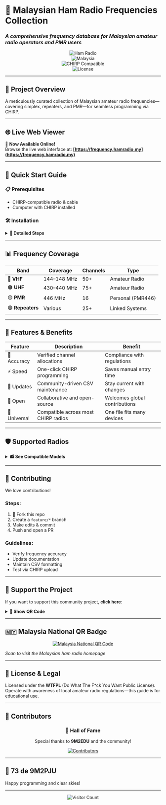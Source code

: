 # 📡 Malaysian Ham Radio Frequencies Collection  
### *A comprehensive frequency database for Malaysian amateur radio operators and PMR users*

<div align="center">

![Ham Radio](https://img.shields.io/badge/Ham%20Radio-9M2PJU-red?style=for-the-badge&logo=radio&logoColor=white)  
![Malaysia](https://img.shields.io/badge/Malaysia-🇲🇾-blue?style=for-the-badge)  
![CHIRP Compatible](https://img.shields.io/badge/CHIRP-Compatible-green?style=for-the-badge&logo=github&logoColor=white)  
![License](https://img.shields.io/badge/License-WTFPL-brightgreen?style=for-the-badge)

</div>

---

## 🎯 Project Overview

A meticulously curated collection of Malaysian amateur radio frequencies—covering simplex, repeaters, and PMR—for seamless programming via CHIRP.

---

## 🌐 Live Web Viewer

📡 **Now Available Online!**  
Browse the live web interface at: **[https://frequency.hamradio.my](https://frequency.hamradio.my)**

---

## 🚀 Quick Start Guide

### 📋 Prerequisites
- CHIRP-compatible radio & cable
- Computer with CHIRP installed

### 🛠 Installation

<details><summary><b>🔽 Detailed Steps</b></summary>

1. Clone or download CSV files:

   ```bash
   git clone https://github.com/9M2PJU/Malaysian-Ham-Radio-Frequencies.git
   ```

2. Install CHIRP from [chirp.danplanet.com](https://chirp.danplanet.com).

3. Connect and power on your radio via cable.

4. Use CHIRP to import CSV and then upload frequencies to your device.

</details>

---

## 📊 Frequency Coverage

<div align="center">

| **Band**       | **Coverage**   | **Channels** | **Type**           |
|----------------|----------------|--------------|--------------------|
| 🔴 **VHF**     | 144–148 MHz    | 50+          | Amateur Radio      |
| 🟠 **UHF**     | 430–440 MHz    | 75+          | Amateur Radio      |
| 🟡 **PMR**     | 446 MHz        | 16           | Personal (PMR446)  |
| 🟢 **Repeaters** | Various       | 25+          | Linked Systems     |

</div>

---

## 🎨 Features & Benefits

| Feature     | Description                           | Benefit                      |
|-------------|---------------------------------------|------------------------------|
| 🎯 Accuracy | Verified channel allocations          | Compliance with regulations  |
| ⚡ Speed    | One-click CHIRP programming           | Saves manual entry time     |
| 🔄 Updates  | Community-driven CSV maintenance      | Stay current with changes   |
| 🤝 Open     | Collaborative and open-source         | Welcomes global contributions |
| 📱 Universal| Compatible across most CHIRP radios   | One file fits many devices  |

---

## 🛡️ Supported Radios

<details><summary><b>📻 See Compatible Models</b></summary>

Including—but not limited to:
- Baofeng UV‑5R series
- Yaesu FT series
- Icom IC series
- Kenwood TH series
- Wouxun KG series

*Refer to the [CHIRP Supported Radios list](https://chirp.danplanet.com/projects/chirp/wiki/Supported_Radios)*

</details>

---

## 🤝 Contributing

We love contributions!

### Steps:
1. 🍴 Fork this repo  
2. Create a `feature/*` branch  
3. Make edits & commit  
4. Push and open a PR  

### Guidelines:
- Verify frequency accuracy  
- Update documentation  
- Maintain CSV formatting  
- Test via CHIRP upload  

---

## 💖 Support the Project

If you want to support this community project, **click here**:

<details>
<summary><b>📸 Show QR Code</b></summary>

<div align="center">
<a href="https://drive.google.com/file/d/1lf1zgIN1Kx5cduZM79n3boGDJQ68uSJ_/view" target="_blank">
  <img src="https://drive.google.com/thumbnail?id=1lf1zgIN1Kx5cduZM79n3boGDJQ68uSJ_&sz=w1000" alt="Support Image" width="250">
</a>
</div>

</details>

---

## 🇲🇾 Malaysia National QR Badge

<div align="center">
<a href="https://hamradio.my"><img src="https://api.qrserver.com/v1/create-qr-code/?size=150x150&data=https://hamradio.my" alt="Malaysia National QR Code"></a>
</div>

_Scan to visit the Malaysian ham radio homepage_

---

## 📄 License & Legal

Licensed under the **WTFPL** (Do What The F\*ck You Want Public License).  
Operate with awareness of local amateur radio regulations—this guide is for educational use.

---

## 👥 Contributors

<div align="center">

### 🌟 Hall of Fame  
Special thanks to **9M2EDU** and the community!

<a href="https://github.com/9M2PJU/Malaysian-Ham-Radio-Simplex-and-Repeater-Frequencies/graphs/contributors">
  <img src="https://contrib.rocks/image?repo=9M2PJU/Malaysian-Ham-Radio-Simplex-and-Repeater-Frequencies" alt="Contributors">
</a>

</div>

---

## 📡 73 de 9M2PJU

Happy programming and clear skies!

---

<div align="center">
<img src="https://visitor-badge.laobi.icu/badge?page_id=9M2PJU.Malaysian-Ham-Radio-Frequencies" alt="Visitor Count"/>
</div>
